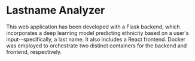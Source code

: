 # Lastname Analyzer

This web application has been developed with a Flask backend, which incorporates a deep learning model predicting ethnicity based on a user's input--specifically, a last name. It also includes a React frontend. Docker was employed to orchestrate two distinct containers for the backend and frontend, respectively.
